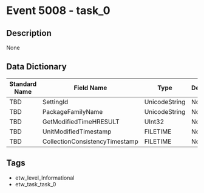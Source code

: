 # Event 5008 - task_0

## Description
None

## Data Dictionary
|Standard Name|Field Name|Type|Description|Sample Value|
|---|---|---|---|---|
|TBD|SettingId|UnicodeString|None|`None`|
|TBD|PackageFamilyName|UnicodeString|None|`None`|
|TBD|GetModifiedTimeHRESULT|UInt32|None|`None`|
|TBD|UnitModifiedTimestamp|FILETIME|None|`None`|
|TBD|CollectionConsistencyTimestamp|FILETIME|None|`None`|

## Tags
* etw_level_Informational
* etw_task_task_0